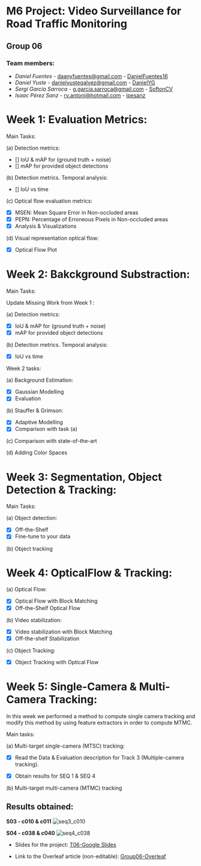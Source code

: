 # M6 Project: Video Surveillance for Road Traffic Monitoring 
## Group 06

### Team members:
* _Daniel Fuentes_ - daanyfuentes@gmail.com - [DanielFuentes16](https://github.com/DanielFuentes16)
* _Daniel Yuste_ - danielyustegalvez@gmail.com - [DanielYG](https://github.com/DanielYG)
* _Sergi García Sarroca_ - g.garcia.sarroca@gmail.com - [SoftonCV](https://github.com/SoftonCV)
* _Isaac Pérez Sanz_ - rv.antoni@hotmail.com - [ipesanz](https://github.com/ipesanz)

# Week 1: Evaluation Metrics: 

Main Tasks: 

(a) Detection metrics: 

 - [] IoU & mAP for (ground truth + noise)
 - [] mAP for provided object detections

(b) Detection metrics. Temporal analysis:

 - [] IoU vs time

(c) Optical flow evaluation metrics:

 - [x] MSEN: Mean Square Error in Non-occluded areas
 - [x] PEPN: Percentage of Erroneous Pixels in Non-occluded areas 
 - [x] Analysis & Visualizations

(d) Visual representation optical flow:

 - [x] Optical Flow Plot

 
# Week 2: Bakckground Substraction: 

Main Tasks: 

Update Missing Work from Week 1 : 

(a) Detection metrics: 

 - [x] IoU & mAP for (ground truth + noise)
 - [x] mAP for provided object detections

(b) Detection metrics. Temporal analysis:

 - [x] IoU vs time

Week 2 tasks: 

(a) Background Estimation: 

 - [x] Gaussian Modelling
 - [x] Evaluation

(b) Stauffer & Grimson:

 - [x] Adaptive Modelling
 - [x] Comparison with task (a)
 
 (c) Comparison with state-of-the-art
 
 (d) Adding Color Spaces


# Week 3: Segmentation, Object Detection & Tracking: 

Main Tasks: 

(a) Object detection:

 - [x] Off-the-Shelf
 - [x] Fine-tune to your data

(b) Object tracking

# Week 4: OpticalFlow & Tracking:

(a) Optical Flow:

 - [x] Optical Flow with Block Matching
 - [x] Off-the-Shelf Optical Flow

(b) Video stabilization:

 - [x] Video stabilization with Block Matching
 - [x] Off-the-shelf Stabilization

(c) Object Tracking: 

 - [x] Object Tracking with Optical Flow


# Week 5: Single-Camera & Multi-Camera Tracking:

In this week we performed a method to compute single camera tracking and modify this method by using feature extractors in order to compute MTMC. 

Main tasks:

(a) Multi-target single-camera (MTSC) tracking:

 - [x] Read the Data & Evaluation description for Track 3 (Multiple-camera tracking).
 - [x] Obtain results for SEQ 1 & SEQ 4


(b)  Multi-target multi-camera (MTMC) tracking

## Results obtained:

**S03 - c010 & c011**
![seq3_c010](https://github.com/mcv-m6-video/mcv-m6-2021-team6/blob/main/img/gif_w5_s3_c10_and_11.gif)

**S04 - c038 & c040**
![seq4_c038](https://github.com/mcv-m6-video/mcv-m6-2021-team6/blob/main/img/gif_w5_s4_c38_and_c40.gif)


- Slides for the project: [T06-Google Slides](https://docs.google.com/presentation/d/1aU-1_J8-TkcwG78auCCrVxdEHGYVX8jjovoIKQD9pC4/edit#slide=id.p)

- Link to the Overleaf article (non-editable): [Group06-Overleaf]()
